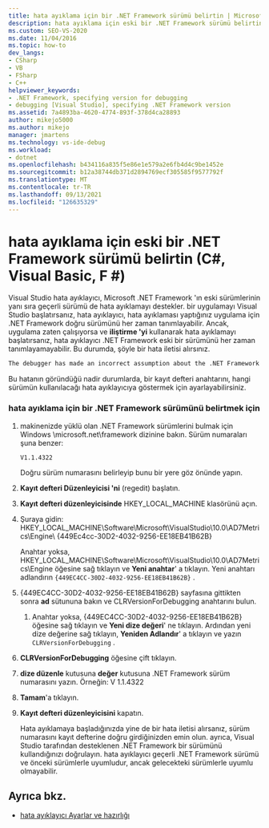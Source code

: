 ```yaml
---
title: hata ayıklama için bir .NET Framework sürümü belirtin | Microsoft Docs
description: hata ayıklama için eski bir .NET Framework sürümü belirtin. Visual Studio hata ayıklayıcı, eski .NET Framework sürümlerinin yanı sıra geçerli sürümü de hata ayıklamayı destekler.
ms.custom: SEO-VS-2020
ms.date: 11/04/2016
ms.topic: how-to
dev_langs:
- CSharp
- VB
- FSharp
- C++
helpviewer_keywords:
- .NET Framework, specifying version for debugging
- debugging [Visual Studio], specifying .NET Framework version
ms.assetid: 7a4893ba-4620-4774-893f-378d4ca28893
author: mikejo5000
ms.author: mikejo
manager: jmartens
ms.technology: vs-ide-debug
ms.workload:
- dotnet
ms.openlocfilehash: b434116a835f5e86e1e579a2e6fb4d4c9be1452e
ms.sourcegitcommit: b12a38744db371d2894769ecf305585f9577792f
ms.translationtype: MT
ms.contentlocale: tr-TR
ms.lasthandoff: 09/13/2021
ms.locfileid: "126635329"
---
```

# <a name="specify-an-older-net-framework-version-for-debugging-c-visual-basic-f"></a>hata ayıklama için eski bir .NET Framework sürümü belirtin (C#, Visual Basic, F #)

Visual Studio hata ayıklayıcı, Microsoft .NET Framework 'ın eski sürümlerinin yanı sıra geçerli sürümü de hata ayıklamayı destekler. bir uygulamayı Visual Studio başlatırsanız, hata ayıklayıcı, hata ayıklaması yaptığınız uygulama için .NET Framework doğru sürümünü her zaman tanımlayabilir. Ancak, uygulama zaten çalışıyorsa ve **iliştirme 'yi** kullanarak hata ayıklamayı başlatırsanız, hata ayıklayıcı .NET Framework eski bir sürümünü her zaman tanımlayamayabilir. Bu durumda, şöyle bir hata iletisi alırsınız.

``` cmd
The debugger has made an incorrect assumption about the .NET Framework version your application is going to use.
```

Bu hatanın göründüğü nadir durumlarda, bir kayıt defteri anahtarını, hangi sürümün kullanılacağı hata ayıklayıcıya göstermek için ayarlayabilirsiniz.

### <a name="to-specify-a-net-framework-version-for-debugging"></a>hata ayıklama için bir .NET Framework sürümünü belirtmek için

1. makinenizde yüklü olan .NET Framework sürümlerini bulmak için Windows \microsoft.net\framework dizinine bakın. Sürüm numaraları şuna benzer:

    `V1.1.4322`

    Doğru sürüm numarasını belirleyip bunu bir yere göz önünde yapın.

2. **Kayıt defteri Düzenleyicisi 'ni** (regedit) başlatın.

3. **Kayıt defteri düzenleyicisinde** HKEY_LOCAL_MACHINE klasörünü açın.

4. Şuraya gidin: HKEY_LOCAL_MACHINE\Software\Microsoft\VisualStudio\10.0\AD7Metrics\Engine\\ {449Ec4cc-30D2-4032-9256-EE18EB41B62B}

    Anahtar yoksa, HKEY_LOCAL_MACHINE\Software\Microsoft\VisualStudio\10.0\AD7Metrics\Engine öğesine sağ tıklayın ve **Yeni anahtar**' a tıklayın. Yeni anahtarı adlandırın `{449EC4CC-30D2-4032-9256-EE18EB41B62B}` .

5. {449EC4CC-30D2-4032-9256-EE18EB41B62B} sayfasına gittikten sonra **ad** sütununa bakın ve CLRVersionForDebugging anahtarını bulun.

   1. Anahtar yoksa, {449EC4CC-30D2-4032-9256-EE18EB41B62B} öğesine sağ tıklayın ve **Yeni dize değeri**' ne tıklayın. Ardından yeni dize değerine sağ tıklayın, **Yeniden Adlandır**' a tıklayın ve yazın `CLRVersionForDebugging` .

6. **CLRVersionForDebugging** öğesine çift tıklayın.

7. **dize düzenle** kutusuna **değer** kutusuna .NET Framework sürüm numarasını yazın. Örneğin: V 1.1.4322

8. **Tamam**'a tıklayın.

9. **Kayıt defteri düzenleyicisini** kapatın.

     Hata ayıklamaya başladığınızda yine de bir hata iletisi alırsanız, sürüm numarasını kayıt defterine doğru girdiğinizden emin olun. ayrıca, Visual Studio tarafından desteklenen .NET Framework bir sürümünü kullandığınızı doğrulayın. hata ayıklayıcı geçerli .NET Framework sürümü ve önceki sürümlerle uyumludur, ancak gelecekteki sürümlerle uyumlu olmayabilir.

## <a name="see-also"></a>Ayrıca bkz.
- [hata ayıklayıcı Ayarlar ve hazırlığı](../debugger/debugger-settings-and-preparation.md)